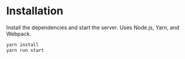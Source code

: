 # Installation
Install the dependencies and start the server. Uses Node.js, Yarn, and Webpack.

```sh
yarn install
yarn run start
```